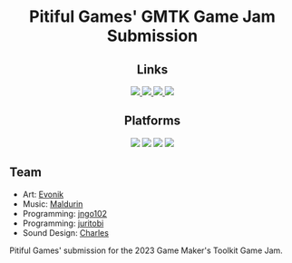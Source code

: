 <h1 style="text-align:center">Pitiful Games' GMTK Game Jam Submission</h1>
<h2 style="text-align:center">Links</h2>
<div style="text-align:center">
    <a href="https://jngo102.itch.io/gmtk-game-jam" alt="Itch.io profile">
        <img src="https://img.shields.io/badge/Itch-%23FF0B34.svg?style=for-the-badge&logo=Itch.io&logoColor=white" />
    </a>
    <a href="unityhub://2023.1.0f1/a008fa768e6c" alt="Unity version">
        <img src="https://img.shields.io/badge/Unity_version-2022.3.2f1-lightgray" />
    </a>
    <a href="https://github.com/Pitiful-Games/GMTK-GameJam/actions/workflows/ci.yml" alt="Build status">
        <img src="https://github.com/Pitiful-Games/GMTK-GameJam/actions/workflows/ci.yml/badge.svg" />
    </a>
    <a href="https://github.com/Pitiful-Games/GMTK-GameJam/commits/" alt="Commit activity">
        <img src="https://img.shields.io/github/commit-activity/m/Pitiful-Games/GMTK-GameJam" />
    </a>
</div>
<h2 style="text-align:center">Platforms</h2>
<div style="text-align:center">
    <img src="https://img.shields.io/badge/Windows-blue" />
    <img src="https://img.shields.io/badge/macOS-white" />
    <img src="https://img.shields.io/badge/Linux-orange" />
    <img src="https://img.shields.io/badge/Browser-red" />
</div>

## Team
- Art: [Evonik](https://linktr.ee/evonik_k)
- Music: [Maldurin](https://www.youtube.com/@maldurin)
- Programming: [jngo102](https://linktr.ee/jngo102)
- Programming: [juritobi](https://juritobi.com)
- Sound Design: [Charles](mailto:charleswaweruw@gmail.com)


Pitiful Games' submission for the 2023 Game Maker's Toolkit Game Jam.